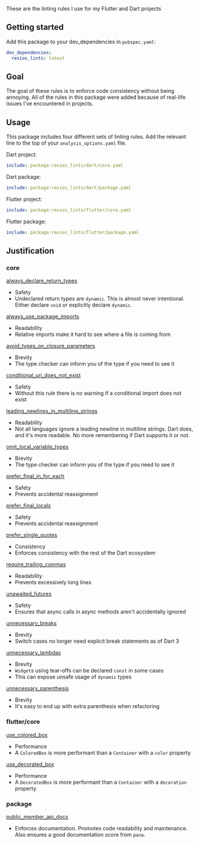 These are the linting rules I use for my Flutter and Dart projects

## Getting started

Add this package to your dev_dependencies in `pubspec.yaml`:
```yaml
dev_dependencies:
  rexios_lints: latest
```

## Goal

The goal of these rules is to enforce code consistency without being annoying. All of the rules in this package were added because of real-life issues I've encountered in projects.

## Usage

This package includes four different sets of linting rules. Add the relevant line to the top of your `analysis_options.yaml` file.

Dart project:
```yaml
include: package:rexios_lints/dart/core.yaml
```

Dart package:
```yaml
include: package:rexios_lints/dart/package.yaml
```

Flutter project:
```yaml
include: package:rexios_lints/flutter/core.yaml
```

Flutter package:
```yaml
include: package:rexios_lints/flutter/package.yaml
```

## Justification

### core

[always_declare_return_types](https://dart.dev/tools/linter-rules/always_declare_return_types)
- Safety
- Undeclared return types are `dynamic`. This is almost never intentional. Either declare `void` or explicitly declare `dynamic`.

[always_use_package_imports](https://dart.dev/tools/linter-rules/always_use_package_imports)
- Readability
- Relative imports make it hard to see where a file is coming from
  
[avoid_types_on_closure_parameters](https://dart.dev/tools/linter-rules/avoid_types_on_closure_parameters)
- Brevity
- The type checker can inform you of the type if you need to see it

[conditional_uri_does_not_exist](https://dart.dev/tools/linter-rules/conditional_uri_does_not_exist)
- Safety
- Without this rule there is no warning if a conditional import does not exist

[leading_newlines_in_multiline_strings](https://dart.dev/tools/linter-rules/leading_newlines_in_multiline_strings)
- Readability
- Not all languages ignore a leading newline in multiline strings. Dart does, and it's more readable. No more remembering if Dart supports it or not.

[omit_local_variable_types](https://dart.dev/tools/linter-rules/omit_local_variable_types)
- Brevity
- The type checker can inform you of the type if you need to see it

[prefer_final_in_for_each](https://dart.dev/tools/linter-rules/prefer_final_in_for_each)
- Safety
- Prevents accidental reassignment

[prefer_final_locals](https://dart.dev/tools/linter-rules/prefer_final_locals)
- Safety
- Prevents accidental reassignment

[prefer_single_quotes](https://dart.dev/tools/linter-rules/prefer_single_quotes)
- Consistency
- Enforces consistency with the rest of the Dart ecosystem

[require_trailing_commas](https://dart.dev/tools/linter-rules/require_trailing_commas)
- Readability
- Prevents excessively long lines

[unawaited_futures](https://dart.dev/tools/linter-rules/unawaited_futures)
- Safety
- Ensures that async calls in async methods aren't accidentally ignored

[unnecessary_breaks](https://dart.dev/tools/linter-rules/unnecessary_breaks)
- Brevity
- Switch cases no longer need explicit break statements as of Dart 3

[unnecessary_lambdas](https://dart.dev/tools/linter-rules/unnecessary_lambdas)
- Brevity
- `Widget`s using tear-offs can be declared `const` in some cases
- This can expose unsafe usage of `dynamic` types

[unnecessary_parenthesis](https://dart.dev/tools/linter-rules/unnecessary_parenthesis)
- Brevity
- It's easy to end up with extra parenthesis when refactoring


### flutter/core

[use_colored_box](https://dart.dev/tools/linter-rules/use_colored_box)
- Performance
- A `ColoredBox` is more performant than a `Container` with a `color` property

[use_decorated_box](https://dart.dev/tools/linter-rules/use_decorated_box)
- Performance
- A `DecoratedBox` is more performant than a `Container` with a `decoration` property

### package

[public_member_api_docs](https://dart.dev/tools/linter-rules/public_member_api_docs)
- Enforces documentation. Promotes code readability and maintenance. Also ensures a good documentation score from `pana`.
